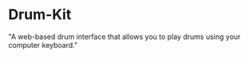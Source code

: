 # Drum-Kit
"A web-based drum interface that allows you to play drums using your computer keyboard."
